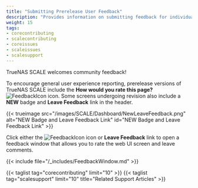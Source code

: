 ```yaml
---
title: "Submitting Prerelease User Feedback"
description: "Provides information on submitting feedback for individual pages in prerelease versions of TrueNAS SCALE."
weight: 15
tags:
- corecontributing
- scalecontributing
- coreissues
- scaleissues
- scalesupport
---
```


TrueNAS SCALE welcomes community feedback!

To encourage general user experience reporting, prerelease versions of TrueNAS SCALE include the **How would you rate this page?** ![FeedbackIcon](/images/SCALE/Dashboard/FeedbackIcon.png "Feedback Icon") icon.
Some screens undergoing revision also include a **NEW** badge and **Leave Feedback** link in the header.

{{< trueimage src="/images/SCALE/Dashboard/NewLeaveFeedback.png" alt="NEW Badge and Leave Feedback Link" id="NEW Badge and Leave Feedback Link" >}}

Click either the ![FeedbackIcon](/images/SCALE/Dashboard/FeedbackIcon.png "Feedback Icon") icon or **Leave Feedback** link to open a feedback window that allows you to rate the web UI screen and leave comments.

{{< include file="/_includes/FeedbackWindow.md" >}}

{{< taglist tag="corecontributing" limit="10" >}}
{{< taglist tag="scalesupport" limit="10" title="Related Support Articles" >}}
